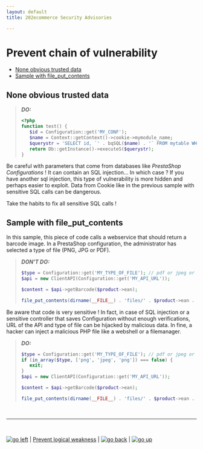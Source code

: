 ```yaml
---
layout: default
title: 202ecommerce Security Advisories

---
```


# Prevent chain of vulnerability

  - [None obvious trusted data](#none-obvious-trusted-data)
  - [Sample with file\_put\_contents](#sample-with-file_put_contents)

## None obvious trusted data

> ***DO:***
> ```PHP
> <?php
> function test() {
>    $id = Configuration::get('MY_CONF');
>    $name = Context::getContext()->cookie->mymodule_name;
>    $querystr = 'SELECT id, `' . bqSQL($name) . '` FROM mytable WHERE id = ' . (int) $id;
>    return Db::getInstance()->executeS($querystr);
> }
> ```

Be careful with parameters that come from databases like *PrestaShop Configurations* ! It can contain an SQL injection… In which case ? If you have another sql injection, this type of vulnerability is more hidden and perhaps easier to exploit.
Data from Cookie like in the previous sample with sensitive SQL calls can be dangerous.

Take the habits to fix all sensitive SQL calls !

## Sample with file_put_contents

In this sample, this piece of code calls a webservice that should return a barcode image. In a PrestaShop configuration, the administrator has selected a type of file (PNG, JPG or PDF).

> ***DON'T DO:***
> ```PHP
> $type = Configuration::get('MY_TYPE_OF_FILE'); // pdf or jpeg or png
> $api = new ClientAPI(Configuration::get('MY_API_URL'));
>
> $content = $api->getBarcode($product->ean);
>
> file_put_contents(dirname(__FILE__) . 'files/' . $product->ean . '.' . $type, $content);
> ```

Be aware that code is very sensitive ! In fact, in case of SQL injection or a sensitive controller that saves Configuration without enough verifications, URL of the API and type of file can be hijacked by malicious data. In fine, a hacker can inject a malicious PHP file like a webshell or a filemanager.

> ***DO:***
> ```PHP
> $type = Configuration::get('MY_TYPE_OF_FILE'); // pdf or jpeg or png
> if (in_array($type, ['png', 'jpeg', 'png']) === false) {
>    exit;
> }
> $api = new ClientAPI(Configuration::get('MY_API_URL'));
>
> $content = $api->getBarcode($product->ean);
>
> file_put_contents(dirname(__FILE__) . 'files/' . $product->ean . '.' . $type, $content);
> ```

<br>

****

<br>

[![go left](/images/left-arrow-9133251.png)](/security-advisories/kb/logical_weakness.html) | [Prevent logical weakness](/logical_weakness.md) | [![go back](/images/back-to-menu-arrow-9121722.png)](/security-advisories/kb/index.html) | [![go up](/images/up-arrow-1767592-1502496.png)](#prevent-chain-of-vulnerability)